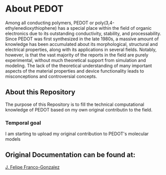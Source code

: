 # About PEDOT
Among all conducting polymers, PEDOT or poly(3,4-ethylenedioxythiophene) has a special place within the field of organic electronics due to its outstanding conductivity, stability, and processability. Since PEDOT was first synthesized in the late 1980s, a massive amount of knowledge has been accumulated about its morphological, structural and electrical properties, along with its applications in several fields. Notably, however, is that the vast majority of the reports in the field are purely experimental, without much theoretical support from simulation and modeling. The lack of the theoretical understanding of many important aspects of the material properties and device functionality leads to misconceptions and controversial concepts. 

## About this Repository
The purpose of this Repository is to fill the technical computational knowledge of PEDOT based on my own original contributin to the field.

### Temporal goal
I am starting to upload my original contribution to PEDOT's molecular models

## Original Documentation can be found at:
[J. Felipe Franco-Gonzalez](https://scholar.google.com/citations?user=oKKoeZQAAAAJ&hl=en)
